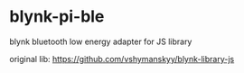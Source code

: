 # blynk-pi-ble

blynk bluetooth low energy adapter for JS library

original lib: https://github.com/vshymanskyy/blynk-library-js